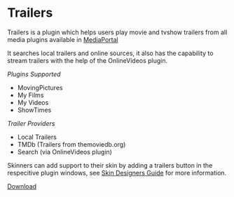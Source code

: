 Trailers
========

Trailers is a plugin which helps users play movie and tvshow trailers from all media plugins available in [MediaPortal](http://http://www.team-mediaportal.com)

It searches local trailers and online sources, it also has the capability to stream trailers with the help of the OnlineVideos plugin.

*Plugins Supported*

* MovingPictures
* My Films
* My Videos
* ShowTimes

*Trailer Providers*

* Local Trailers
* TMDb (Trailers from themoviedb.org)
* Search (via OnlineVideos plugin)

Skinners can add support to their skin by adding a trailers button in the respecitive plugin windows, see [Skin Designers Guide](https://github.com/damienhaynes/Trailers/wiki/Skin-Designers-Guide) for more information.

[Download](http://www.team-mediaportal.com/extensions/movies-videos/trailers)
